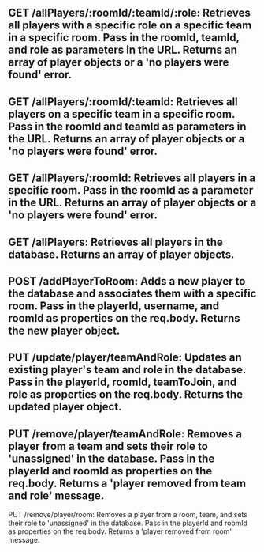 ## GET /allPlayers/:roomId/:teamId/:role: Retrieves all players with a specific role on a specific team in a specific room. Pass in the roomId, teamId, and role as parameters in the URL. Returns an array of player objects or a 'no players were found' error.

## GET /allPlayers/:roomId/:teamId: Retrieves all players on a specific team in a specific room. Pass in the roomId and teamId as parameters in the URL. Returns an array of player objects or a 'no players were found' error.

## GET /allPlayers/:roomId: Retrieves all players in a specific room. Pass in the roomId as a parameter in the URL. Returns an array of player objects or a 'no players were found' error.

## GET /allPlayers: Retrieves all players in the database. Returns an array of player objects.

## POST /addPlayerToRoom: Adds a new player to the database and associates them with a specific room. Pass in the playerId, username, and roomId as properties on the req.body. Returns the new player object.

## PUT /update/player/teamAndRole: Updates an existing player's team and role in the database. Pass in the playerId, roomId, teamToJoin, and role as properties on the req.body. Returns the updated player object.

## PUT /remove/player/teamAndRole: Removes a player from a team and sets their role to 'unassigned' in the database. Pass in the playerId and roomId as properties on the req.body. Returns a 'player removed from team and role' message.

PUT /remove/player/room: Removes a player from a room, team, and sets their role to 'unassigned' in the database. Pass in the playerId and roomId as properties on the req.body. Returns a 'player removed from room' message.
